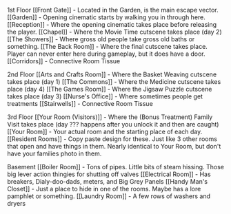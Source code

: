 
1st Floor
[[Front Gate]] - Located in the Garden, is the main escape vector.
[[Garden]] - Opening cinematic starts by walking you in through here. 
[[Reception]] - Where the opening cinematic takes place before releasing the player.
[[Chapel]] - Where the Movie Time  cutscene takes place (day 2)
[[The Showers]] - Where gross old people take gross old baths or something.
[[The Back Room]] - Where the final cutscene takes place. Player can never enter here during gameplay, but it does have a door.
[[Corridors]] - Connective Room Tissue

2nd Floor
[[Arts and Crafts Room]] - Where the Basket Weaving cutscene takes place (day 1)
[[The Commons]] - Where the Medicine cutscene takes place (day 4)
[[The Games Room]] - Where the Jigsaw Puzzle cutscene takes place (day 3)
[[Nurse's Office]] - Where sometimes people get treatments
[[Stairwells]] - Connective Room Tissue


3rd Floor
[[Your Room (Visitors)]] - Where the (Bonus Treatment) Family Visit takes place (day ??? happens after you unlock it and then are caught)
[[Your Room]] - Your actual room and the starting place of each day.
[[Resident Rooms]] - Copy paste design for these. Just like 3 other rooms that open and have things in them. Nearly identical to Your Room, but don't have your families photo in them.

Basement
[[Boiler Room]] - Tons of pipes. Little bits of steam hissing. Those big lever action thingies for shutting off valves
[[Electrical Room]] - Has breakers, Dialy-doo-dads, meters, and Big Grey Panels
[[Handy Man's Closet]] - Just a place to hide in one of the rooms. Maybe has a lore pamphlet or something.
[[Laundry Room]] - A few rows of washers and dryers